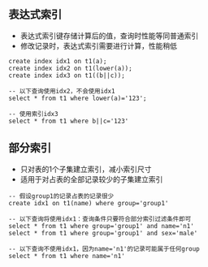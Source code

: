 ## 表达式索引
- 表达式索引键存储计算后的值，查询时性能等同普通索引
- 修改记录时，表达式索引需要进行计算，性能稍低
```
create index idx1 on t1(a);
create index idx2 on t1(lower(a));
create index idx3 on t1((b||c));

-- 以下查询使用idx2，不会使用idx1
select * from t1 where lower(a)='123';

-- 使用索引idx3
select * from t1 where b||c='123'
```

## 部分索引
- 只对表的1个子集建立索引，减小索引尺寸
- 适用于对占表的全部记录较少的子集建立索引
```
-- 假设group1的记录占表的记录很少
create idx1 on t1(name) where group='group1'

-- 以下查询将使用idx1：查询条件只要符合部分索引过滤条件即可
select * from t1 where group='group1' and name='n1'
select * from t1 where group='group1' and sex='male'

-- 以下查询不使用idx1，因为name='n1'的记录可能属于任何group
select * from t1 where name='n1'

```
